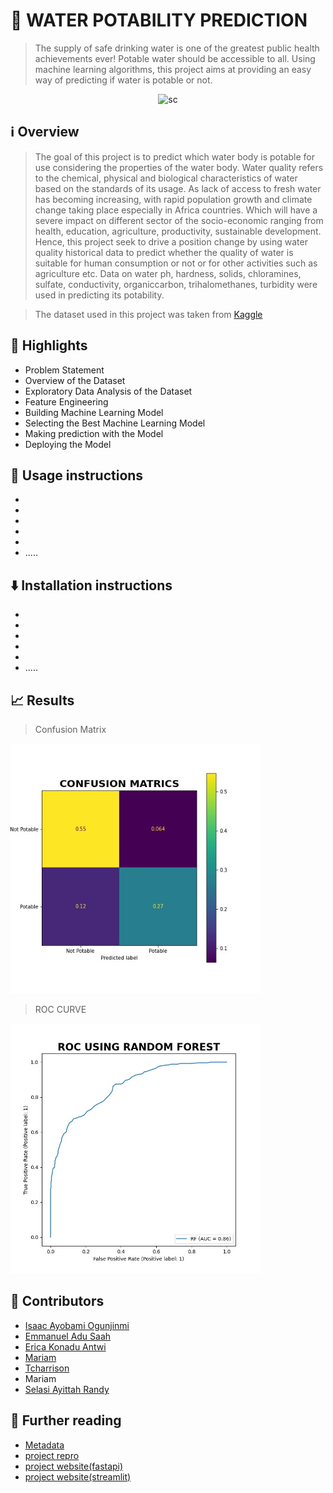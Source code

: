 # 🚰 WATER POTABILITY PREDICTION

> The supply of safe drinking water is one of the greatest public health achievements ever! Potable water should be accessible to all. Using machine learning algorithms, this project aims at providing an easy way of predicting if water is potable or not.




<p align="center">
    <img width = "350" alt = "sc" class="center" src= "https://user-images.githubusercontent.com/42063516/180430745-25c91d4e-0a55-40ce-95a8-de07e9185122.jpg" / >
    
</p>
 
 

##  ℹ️ Overview 
>  The goal of this project is to predict which water body is potable for use considering the properties of the water body.
>  Water quality refers to the chemical, physical and biological characteristics of water based on the standards of its usage. 
As lack of access to fresh water has becoming increasing, with rapid population growth and climate change taking place especially in Africa countries. Which will have a severe impact on different sector of the socio-economic ranging from health, education, agriculture, productivity, sustainable development. Hence, this project seek to drive a position change by using water quality historical data to predict whether the quality of water is suitable for human consumption or not or for other activities such as agriculture etc. 
> Data on water ph, hardness, solids, chloramines, sulfate, conductivity, organiccarbon, trihalomethanes, turbidity were used in predicting its potability.

> The dataset used in this project was taken from [Kaggle](https://www.kaggle.com/datasets/adityakadiwal/water-potability)
 

## 🌟 Highlights 


- Problem Statement
- Overview of the Dataset
- Exploratory Data Analysis of the Dataset
- Feature Engineering
- Building Machine Learning Model
- Selecting the Best Machine Learning Model
- Making prediction with the Model
- Deploying the Model





## 🚀 Usage instructions

- 
-
-
-
-
- .....


## ⬇️ Installation instructions
- 
-
-
-
-
- .....

## 📈 Results
> Confusion Matrix


<img src="report/visual/confusion_matrix.jpg" width="400" height="400">

> ROC CURVE
 
<img src="report/visual/rocauc_curve.jpg" width="400" height="400">




## 👥 Contributors

- [Isaac Ayobami Ogunjinmi](https://github.com/akinyosoyeisaac)
- [Emmanuel Adu Saah](https://github.com/kweku-annan)
- [Erica Konadu Antwi](https://github.com/ericakonadu)
- [Mariam](https://github.com/mariam-cl)
- [Tcharrison](https://github.com/tcharrisson)
- Mariam
- [Selasi Ayittah Randy](https://github.com/Selasi3)

## 📖 Further reading

-  <a href="references\metadata.md"> Metadata </a>
-  [project repro](https://github.com/akinyosoyeisaac/Water_Portability_Prediction)
- [project website(fastapi)](https://water-potability-pred-01.herokuapp.com/docs#/default/prediction_predict_post)
- [project website(streamlit)](https://akinyosoyeisaac-water-portabili-deploymentwater-pota-app-shb41p.streamlitapp.com/)

